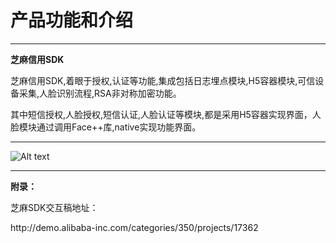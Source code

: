 # 产品功能和介绍
***
  **芝麻信用SDK**<br/>
  <p>芝麻信用SDK,着眼于授权,认证等功能,集成包括日志埋点模块,H5容器模块,可信设备采集,人脸识别流程,RSA非对称加密功能。</p>
  <p>其中短信授权,人脸授权,短信认证,人脸认证等模块,都是采用H5容器实现界面，人脸模块通过调用Face++库,native实现功能界面。

***

![Alt text](https://os.alipayobjects.com/rmsportal/HCrwknhaoPOUELx.jpg)
***

**附录：**<br/>
<p>芝麻SDK交互稿地址：</p>
<p> http://demo.alibaba-inc.com/categories/350/projects/17362</p>



